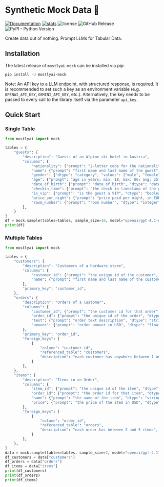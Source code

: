# Synthetic Mock Data 🔮

[![Documentation](https://img.shields.io/badge/docs-latest-green)](https://mostly-ai.github.io/mostlyai-mock/) [![stats](https://pepy.tech/badge/mostlyai-mock)](https://pypi.org/project/mostlyai-mock/) ![license](https://img.shields.io/github/license/mostly-ai/mostlyai-mock) ![GitHub Release](https://img.shields.io/github/v/release/mostly-ai/mostlyai-mock) ![PyPI - Python Version](https://img.shields.io/pypi/pyversions/mostlyai-mock)

Create data out of nothing. Prompt LLMs for Tabular Data.

## Installation

The latest release of `mostlyai-mock` can be installed via pip:

```bash
pip install -U mostlyai-mock
```

Note: An API key to a LLM endpoint, with structured response, is required. It is recommended to set such a key as an environment variable (e.g. `OPENAI_API_KEY`, `GEMINI_API_KEY`, etc.). Alternatively, the key needs to be passed to every call to the library itself via the parameter `api_key`.

## Quick Start

### Single Table

```python
from mostlyai import mock

tables = {
    "guests": {
        "description": "Guests of an Alpine ski hotel in Austria",
        "columns": {
            "nationality": {"prompt": "2-letter code for the nationality", "dtype": "string"},
            "name": {"prompt": "first name and last name of the guest", "dtype": "string"},
            "gender": {"dtype": "category", "values": ["male", "female"]},
            "age": {"prompt": "age in years; min: 18, max: 80; avg: 25", "dtype": "integer"},
            "date_of_birth": {"prompt": "date of birth", "dtype": "date"},
            "checkin_time": {"prompt": "the check in timestamp of the guest; may 2025", "dtype": "datetime"},
            "is_vip": {"prompt": "is the guest a VIP", "dtype": "boolean"},
            "price_per_night": {"prompt": "price paid per night, in EUR", "dtype": "float"},
            "room_number": {"prompt": "room number", "dtype": "integer", "values": [101, 102, 103, 201, 202, 203, 204]}
        },
    }
}
df = mock.sample(tables=tables, sample_size=10, model="openai/gpt-4.1-nano")
print(df)
```

### Multiple Tables

```python
from mostlyai import mock

tables = {
    "customers": {
        "description": "Customers of a hardware store",
        "columns": {
            "customer_id": {"prompt": "the unique id of the customer", "dtype": "integer"},
            "name": {"prompt": "first name and last name of the customer", "dtype": "string"},
        },
        "primary_key": "customer_id",
    },
    "orders": {
        "description": "Orders of a Customer",
        "columns": {
            "customer_id": {"prompt": "the customer id for that order", "dtype": "integer"},
            "order_id": {"prompt": "the unique id of the order", "dtype": "string"},
            "text": {"prompt": "order text description", "dtype": "string"},
            "amount": {"prompt": "order amount in USD", "dtype": "float"},
        },
        "primary_key": "order_id",
        "foreign_keys": [
            {
                "column": "customer_id",
                "referenced_table": "customers",
                "description": "each customer has anywhere between 1 and 3 orders",
            }
        ],
    },
    "items": {
        "description": "Items in an Order",
        "columns": {
            "item_id": {"prompt": "the unique id of the item", "dtype": "string"},
            "order_id": {"prompt": "the order id for that item", "dtype": "string"},
            "name": {"prompt": "the name of the item", "dtype": "string"},
            "price": {"prompt": "the price of the item in USD", "dtype": "float"},
        },
        "foreign_keys": [
            {
                "column": "order_id",
                "referenced_table": "orders",
                "description": "each order has between 2 and 5 items",
            }
        ],
    },
}
data = mock.sample(tables=tables, sample_size=2, model="openai/gpt-4.1")
df_customers = data["customers"]
df_orders = data["orders"]
df_items = data["items"]
print(df_customers)
print(df_orders)
print(df_items)
```
